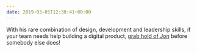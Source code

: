 ```yaml
---
date: 2019-03-05T12:30:41+00:00
---
```

With his rare combination of design, development and leadership skills, if your team needs help building a digital product, [grab hold of Jon](https://twitter.com/roobottom/status/1102896958736351232) before somebody else does!
